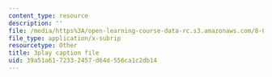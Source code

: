 ```yaml
---
content_type: resource
description: ''
file: /media/https%3A/open-learning-course-data-rc.s3.amazonaws.com/8-01sc-classical-mechanics-fall-2016/39a51a6172332457d64d556ca1c2db14_B6a9FaYI730.srt
file_type: application/x-subrip
resourcetype: Other
title: 3play caption file
uid: 39a51a61-7233-2457-d64d-556ca1c2db14
---
```

